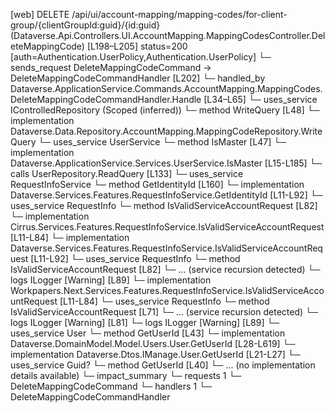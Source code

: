 [web] DELETE /api/ui/account-mapping/mapping-codes/for-client-group/{clientGroupId:guid}/{id:guid}  (Dataverse.Api.Controllers.UI.AccountMapping.MappingCodesController.DeleteMappingCode)  [L198–L205] status=200 [auth=Authentication.UserPolicy,Authentication.UserPolicy]
  └─ sends_request DeleteMappingCodeCommand -> DeleteMappingCodeCommandHandler [L202]
    └─ handled_by Dataverse.ApplicationService.Commands.AccountMapping.MappingCodes.DeleteMappingCodeCommandHandler.Handle [L34–L65]
      └─ uses_service IControlledRepository<MappingCode> (Scoped (inferred))
        └─ method WriteQuery [L48]
          └─ implementation Dataverse.Data.Repository.AccountMapping.MappingCodeRepository.WriteQuery
      └─ uses_service UserService
        └─ method IsMaster [L47]
          └─ implementation Dataverse.ApplicationService.Services.UserService.IsMaster [L15-L185]
            └─ calls UserRepository.ReadQuery [L133]
            └─ uses_service RequestInfoService
              └─ method GetIdentityId [L160]
                └─ implementation Dataverse.Services.Features.RequestInfoService.GetIdentityId [L11-L92]
                  └─ uses_service RequestInfo
                    └─ method IsValidServiceAccountRequest [L82]
                      └─ implementation Cirrus.Services.Features.RequestInfoService.IsValidServiceAccountRequest [L11-L84]
                      └─ implementation Dataverse.Services.Features.RequestInfoService.IsValidServiceAccountRequest [L11-L92]
                        └─ uses_service RequestInfo
                          └─ method IsValidServiceAccountRequest [L82]
                            └─ ... (service recursion detected)
                        └─ logs ILogger<IRequestInfoService> [Warning] [L89]
                      └─ implementation Workpapers.Next.Services.Features.RequestInfoService.IsValidServiceAccountRequest [L11-L84]
                        └─ uses_service RequestInfo
                          └─ method IsValidServiceAccountRequest [L71]
                            └─ ... (service recursion detected)
                        └─ logs ILogger<IRequestInfoService> [Warning] [L81]
                  └─ logs ILogger<IRequestInfoService> [Warning] [L89]
            └─ uses_service User
              └─ method GetUserId [L43]
                └─ implementation Dataverse.DomainModel.Model.Users.User.GetUserId [L28-L619]
                └─ implementation Dataverse.Dtos.IManage.User.GetUserId [L21-L27]
            └─ uses_service Guid?
              └─ method GetUserId [L40]
                └─ ... (no implementation details available)
  └─ impact_summary
    └─ requests 1
      └─ DeleteMappingCodeCommand
    └─ handlers 1
      └─ DeleteMappingCodeCommandHandler

